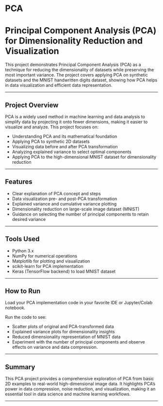 # PCA
# Principal Component Analysis (PCA) for Dimensionality Reduction and Visualization

This project demonstrates Principal Component Analysis (PCA) as a technique for reducing the dimensionality of datasets while preserving the most important variance. The project covers applying PCA on synthetic datasets and the MNIST handwritten digits dataset, showing how PCA helps in data visualization and efficient data representation.

---

## Project Overview

PCA is a widely used method in machine learning and data analysis to simplify data by projecting it onto fewer dimensions, making it easier to visualize and analyze. This project focuses on:

- Understanding PCA and its mathematical foundation  
- Applying PCA to synthetic 2D datasets  
- Visualizing data before and after PCA transformation  
- Analyzing explained variance to select optimal components  
- Applying PCA to the high-dimensional MNIST dataset for dimensionality reduction

---

## Features

- Clear explanation of PCA concept and steps  
- Data visualization pre- and post-PCA transformation  
- Explained variance and cumulative variance plotting  
- Dimensionality reduction on large-scale image dataset (MNIST)  
- Guidance on selecting the number of principal components to retain desired variance  

---

## Tools Used

- Python 3.x  
- NumPy for numerical operations  
- Matplotlib for plotting and visualization  
- scikit-learn for PCA implementation  
- Keras (TensorFlow backend) to load MNIST dataset  

---

## How to Run

Load your PCA implementation code in your favorite IDE or Jupyter/Colab notebook.

Run the code to see:

- Scatter plots of original and PCA-transformed data  
- Explained variance plots for dimensionality insights  
- Reduced dimensionality representation of MNIST data  
- Experiment with the number of principal components and observe effects on variance and data compression.

---

## Summary

This PCA project provides a comprehensive exploration of PCA from basic 2D examples to real-world high-dimensional image data. It highlights PCA’s power in data compression, noise reduction, and visualization, making it an essential tool in data science and machine learning workflows.

---

